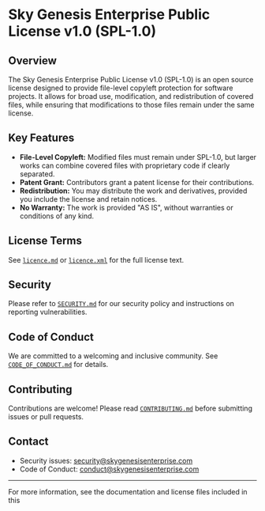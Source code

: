 # Sky Genesis Enterprise Public License v1.0 (SPL-1.0)

## Overview

The Sky Genesis Enterprise Public License v1.0 (SPL-1.0) is an open source license designed to provide file-level copyleft protection for software projects. It allows for broad use, modification, and redistribution of covered files, while ensuring that modifications to those files remain under the same license.

## Key Features

- **File-Level Copyleft:** Modified files must remain under SPL-1.0, but larger works can combine covered files with proprietary code if clearly separated.
- **Patent Grant:** Contributors grant a patent license for their contributions.
- **Redistribution:** You may distribute the work and derivatives, provided you include the license and retain notices.
- **No Warranty:** The work is provided "AS IS", without warranties or conditions of any kind.

## License Terms

See [`licence.md`](licence.md) or [`licence.xml`](licence.xml) for the full license text.

## Security

Please refer to [`SECURITY.md`](SECURITY.md) for our security policy and instructions on reporting vulnerabilities.

## Code of Conduct

We are committed to a welcoming and inclusive community. See [`CODE_OF_CONDUCT.md`](CODE_OF_CONDUCT.md) for details.

## Contributing

Contributions are welcome! Please read [`CONTRIBUTING.md`](.github/CONTRIBUTING.md) before submitting issues or pull requests.

## Contact

- Security issues: [security@skygenesisenterprise.com](mailto:security@skygenesisenterprise.com)
- Code of Conduct: [conduct@skygenesisenterprise.com](mailto:conduct@skygenesisenterprise.com)

---

For more information, see the documentation and license files included in this
